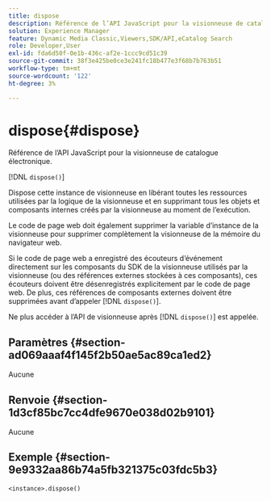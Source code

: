 ```yaml
---
title: dispose
description: Référence de l’API JavaScript pour la visionneuse de catalogue électronique.
solution: Experience Manager
feature: Dynamic Media Classic,Viewers,SDK/API,eCatalog Search
role: Developer,User
exl-id: fda6d50f-0e1b-436c-af2e-1ccc9cd51c39
source-git-commit: 38f3e425be0ce3e241fc18b477e3f68b7b763b51
workflow-type: tm+mt
source-wordcount: '122'
ht-degree: 3%

---
```


# dispose{#dispose}

Référence de l’API JavaScript pour la visionneuse de catalogue électronique.

[!DNL `dispose()`]

Dispose cette instance de visionneuse en libérant toutes les ressources utilisées par la logique de la visionneuse et en supprimant tous les objets et composants internes créés par la visionneuse au moment de l’exécution.

Le code de page web doit également supprimer la variable d’instance de la visionneuse pour supprimer complètement la visionneuse de la mémoire du navigateur web.

Si le code de page web a enregistré des écouteurs d’événement directement sur les composants du SDK de la visionneuse utilisés par la visionneuse (ou des références externes stockées à ces composants), ces écouteurs doivent être désenregistrés explicitement par le code de page web. De plus, ces références de composants externes doivent être supprimées avant d’appeler [!DNL `dispose()`].

Ne plus accéder à l’API de visionneuse après [!DNL `dispose()`] est appelée.

## Paramètres {#section-ad069aaaf4f145f2b50ae5ac89ca1ed2}

Aucune

## Renvoie {#section-1d3cf85bc7cc4dfe9670e038d02b9101}

Aucune

## Exemple {#section-9e9332aa86b74a5fb321375c03fdc5b3}

```
<instance>.dispose()
```
